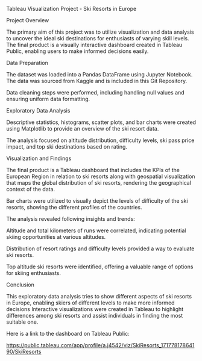 Tableau Visualization Project - Ski Resorts in Europe 

Project Overview

The primary aim of this project was to utilize visualization and data analysis to uncover the ideal ski destinations for enthusiasts of varying skill levels. The final product is a visually interactive dashboard created in Tableau Public, enabling users to make informed decisions easily.

Data Preparation

The dataset was loaded into a Pandas DataFrame using Jupyter Notebook. The data was sourced from Kaggle and is included in this Git Repository.

Data cleaning steps were performed, including handling null values and ensuring uniform data formatting.

Exploratory Data Analysis

Descriptive statistics, histograms, scatter plots, and bar charts were created using Matplotlib to provide an overview of the ski resort data.

The analysis focused on altitude distribution, difficulty levels, ski pass price impact, and top ski destinations based on rating.

Visualization and Findings

The final product is a Tableau dashboard that includes the KPIs of the European Region in relation to ski resorts along with geospatial visualization that maps the global distribution of ski resorts, rendering the geographical context of the data.

Bar charts were utilized to visually depict the levels of difficulty of the ski resorts, showing the different profiles of the countries.

The analysis revealed following insights and trends:

Altitude and total kilometers of runs were correlated, indicating potential skiing opportunities at various altitudes.

Distribution of resort ratings and difficulty levels provided a way to evaluate ski resorts.

Top altitude ski resorts were identified, offering a valuable range of options for skiing enthusiasts.

Conclusion

This exploratory data analysis tries to show different aspects of ski resorts in Europe, enabling skiers of different levels to make more informed decisions Interactive visualizations were created in Tableau to highlight differences among ski resorts and assist individuals in finding the most suitable one.

Here is a link to the dashboard on Tableau Public:

https://public.tableau.com/app/profile/a.j4542/viz/SkiResorts_17177817864190/SkiResorts
